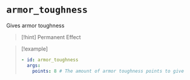 # `armor_toughness`

Gives armor toughness

> [!hint] Permanent Effect

> [!example]
> ```yaml
> - id: armor_toughness
>   args:
>     points: 8 # The amount of armor toughness points to give
> ```

